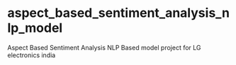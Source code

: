 # aspect_based_sentiment_analysis_nlp_model
Aspect Based Sentiment Analysis NLP Based model project for LG electronics india
